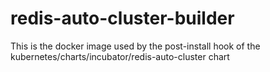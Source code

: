 # redis-auto-cluster-builder

This is the docker image used by the post-install hook of the kubernetes/charts/incubator/redis-auto-cluster chart
